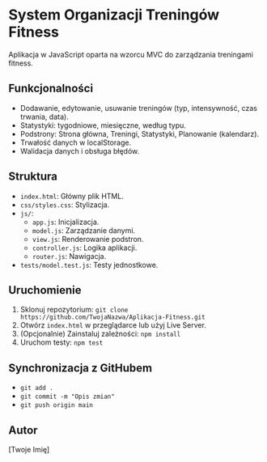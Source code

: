 # System Organizacji Treningów Fitness

Aplikacja w JavaScript oparta na wzorcu MVC do zarządzania treningami fitness.

## Funkcjonalności
- Dodawanie, edytowanie, usuwanie treningów (typ, intensywność, czas trwania, data).
- Statystyki: tygodniowe, miesięczne, według typu.
- Podstrony: Strona główna, Treningi, Statystyki, Planowanie (kalendarz).
- Trwałość danych w localStorage.
- Walidacja danych i obsługa błędów.

## Struktura
- `index.html`: Główny plik HTML.
- `css/styles.css`: Stylizacja.
- `js/`:
  - `app.js`: Inicjalizacja.
  - `model.js`: Zarządzanie danymi.
  - `view.js`: Renderowanie podstron.
  - `controller.js`: Logika aplikacji.
  - `router.js`: Nawigacja.
- `tests/model.test.js`: Testy jednostkowe.

## Uruchomienie
1. Sklonuj repozytorium: `git clone https://github.com/TwojaNazwa/Aplikacja-Fitness.git`
2. Otwórz `index.html` w przeglądarce lub użyj Live Server.
3. (Opcjonalnie) Zainstaluj zależności: `npm install`
4. Uruchom testy: `npm test`

## Synchronizacja z GitHubem
- `git add .`
- `git commit -m "Opis zmian"`
- `git push origin main`

## Autor
[Twoje Imię]